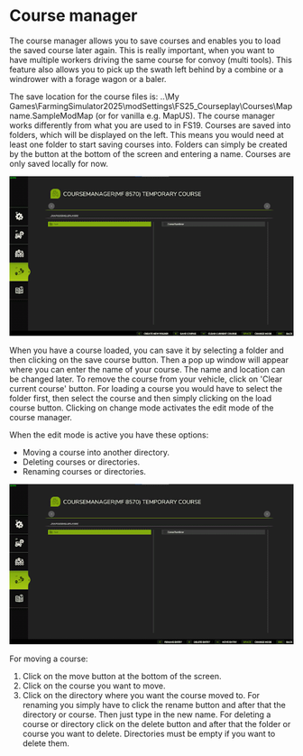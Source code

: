 # Course manager


The course manager allows you to save courses and enables you to load the saved course later again.
This is really important, when you want to have multiple workers driving the same course for convoy (multi tools).
This feature also allows you to pick up the swath left behind by a combine or a windrower with a forage wagon or a baler.

The save location for the course files is: ..\My Games\FarmingSimulator2025\modSettings\FS25_Courseplay\Courses\Mapname.SampleModMap (or for vanilla e.g. MapUS).
The course manager works differently from what you are used to in FS19.
Courses are saved into folders, which will be displayed on the left. This means you would need at least one folder to start saving courses into. 
Folders can simply be created by the button at the bottom of the screen and entering a name.
Courses are only saved locally for now.


![Image](https://raw.githubusercontent.com/Jan2903/CourseplayHelp/refs/heads/main/translation_data/managerbasehelp_0_0_765_430.png)


When you have a course loaded, you can save it by selecting a folder and then clicking on the save course button. Then a pop up window will appear where you can enter the name of your course.
The name and location can be changed later.
To remove the course from your vehicle, click on 'Clear current course' button.
For loading a course you would have to select the folder first, then select the course and then simply clicking on the load course button.
Clicking on change mode activates the edit mode of the course manager.



When the edit mode is active you have these options:
- Moving a course into another directory.
- Deleting courses or directories.
- Renaming courses or directories.


![Image](https://raw.githubusercontent.com/Jan2903/CourseplayHelp/refs/heads/main/translation_data/manageredithelp_0_0_765_430.png)


For moving a course: 
  1) Click on the move button at the bottom of the screen.
  2) Click on the course you want to move.
  3) Click on the directory where you want the course moved to.
For renaming you simply have to click the rename button and after that the directory or course. Then just type in the new name.
For deleting a course or directory click on the delete button and after that the folder or course you want to delete.
Directories must be empty if you want to delete them.


